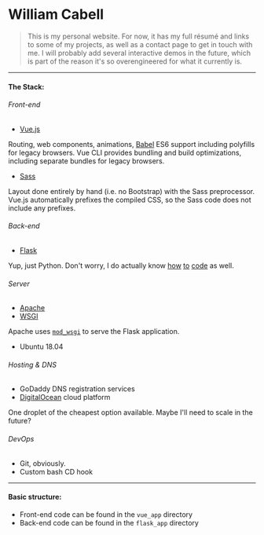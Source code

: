 # William Cabell

> This is my personal website. For now, it has my full résumé and links to some of my projects, as well as a contact page to get in touch with me. I will probably add several interactive demos in the future, which is part of the reason it's so overengineered for what it currently is.

---

#### The Stack:

###### Front-end

* [Vue.js](https://vuejs.org/)

Routing, web components, animations, [Babel](https://babeljs.io/) ES6 support including polyfills for legacy browsers. Vue CLI provides bundling and build optimizations, including separate bundles for legacy browsers.
* [Sass](https://sass-lang.com/)

Layout done entirely by hand (i.e. no Bootstrap) with the Sass preprocessor. Vue.js automatically prefixes the compiled CSS, so the Sass code does not include any prefixes.

###### Back-end

* [Flask](http://flask.pocoo.org/)

Yup, just Python. Don't worry, I do actually know [how](https://github.com/cabellwg/monte-carlo/tree/master/MonteCarlo) [to](https://github.com/cabellwg/math-playground) [code](https://github.com/vt-sailbot/sailbot-19) as well.

###### Server

* [Apache](https://www.apache.org/)
* [WSGI](https://www.python.org/dev/peps/pep-0333/)

Apache uses [`mod_wsgi`](https://pypi.org/project/mod_wsgi/) to serve the Flask application.
* Ubuntu 18.04

###### Hosting & DNS

* GoDaddy DNS registration services
* [DigitalOcean](https://www.digitalocean.com/) cloud platform

One droplet of the cheapest option available. Maybe I'll need to scale in the future?

###### DevOps

* Git, obviously.
* Custom bash CD hook

---

#### Basic structure:

* Front-end code can be found in the `vue_app` directory
* Back-end code can be found in the `flask_app` directory
